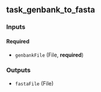 
## task_genbank_to_fasta

### Inputs

#### Required

  * `genbankFile` (File, **required**)

### Outputs

  * `fastaFile` (File)
